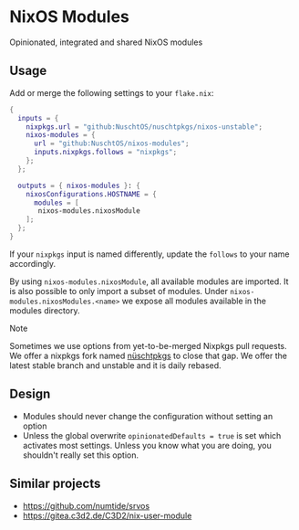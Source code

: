 # NixOS Modules

Opinionated, integrated and shared NixOS modules

## Usage

Add or merge the following settings to your `flake.nix`:

```nix
{
  inputs = {
    nixpkgs.url = "github:NuschtOS/nuschtpkgs/nixos-unstable";
    nixos-modules = {
      url = "github:NuschtOS/nixos-modules";
      inputs.nixpkgs.follows = "nixpkgs";
    };
  };

  outputs = { nixos-modules }: {
    nixosConfigurations.HOSTNAME = {
      modules = [
       nixos-modules.nixosModule
    ];
  };
}
```

If your `nixpkgs` input is named differently, update the `follows` to your name accordingly.

By using `nixos-modules.nixosModule`, all available modules are imported.
It is also possible to only import a subset of modules.
Under `nixos-modules.nixosModules.<name>` we expose all modules available in the modules directory.

> [!NOTE]
> Sometimes we use options from yet-to-be-merged Nixpkgs pull requests.
> We offer a nixpkgs fork named [nüschtpkgs](https://github.com/NuschtOS/nuschtpkgs) to close that gap.
> We offer the latest stable branch and unstable and it is daily rebased.

## Design

* Modules should never change the configuration without setting an option
* Unless the global overwrite ``opinionatedDefaults = true`` is set which activates most settings.
  Unless you know what you are doing, you shouldn't really set this option.

## Similar projects

* <https://github.com/numtide/srvos>
* <https://gitea.c3d2.de/C3D2/nix-user-module>
